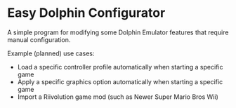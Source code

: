 # Easy Dolphin Configurator
A simple program for modifying some Dolphin Emulator features that require manual configuration.

Example (planned) use cases:
 - Load a specific controller profile automatically when starting a specific game
 - Apply a specific graphics option automatically when starting a specific game
 - Import a Riivolution game mod (such as Newer Super Mario Bros Wii)

